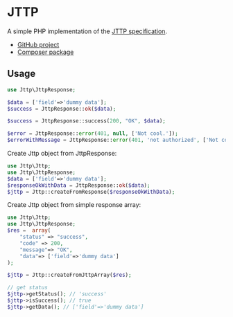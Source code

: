 # JTTP

A simple PHP implementation of the [JTTP specification](https://github.com/demartis/jttp).

- [GitHub project](https://github.com/demartis/jttp-php)
- [Composer package](https://packagist.org/packages/demartis/jttp)

## Usage

```php
use Jttp\JttpResponse;

$data = ['field'=>'dummy data'];
$success = JttpResponse::ok($data);

$success = JttpResponse::success(200, "OK", $data);

$error = JttpResponse::error(401, null, ['Not cool.']);
$errorWithMessage = JttpResponse::error(401, 'not authorized', ['Not cool.']);


```

Create Jttp object from JttpResponse:

```php
use Jttp\Jttp;
use Jttp\JttpResponse;
$data = ['field'=>'dummy data'];
$responseOkWithData = JttpResponse::ok($data);
$jttp = Jttp::createFromResponse($responseOkWithData);
```

Create Jttp object from simple response array:

```php
use Jttp\Jttp;
use Jttp\JttpResponse;
$res =  array(
    "status" => "success",
    "code" => 200,
    "message"=> "OK",
    "data"=> ['field'=>'dummy data']
);

$jttp = Jttp::createFromJttpArray($res);

// get status
$jttp->getStatus(); // 'success'
$jttp->isSuccess(); // true
$jttp->getData(); // ['field'=>'dummy data']

```


